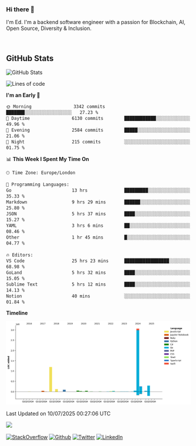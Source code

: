 ### Hi there 👋
 I'm Ed. I'm a backend software engineer with a passion for Blockchain, AI, Open Source, Diversity & Inclusion.

<br />

<h2>GitHub Stats</h2>
<p><img src="https://github-readme-stats.vercel.app/api?username=echarrod&amp;show_icons=true" alt="GitHub Stats"></p>

<!--START_SECTION:waka-->
![Lines of code](https://img.shields.io/badge/From%20Hello%20World%20I%27ve%20Written-5.3%20million%20lines%20of%20code-blue)

**I'm an Early 🐤** 

```text
🌞 Morning                3342 commits        ███████░░░░░░░░░░░░░░░░░░   27.23 % 
🌆 Daytime                6130 commits        ████████████░░░░░░░░░░░░░   49.96 % 
🌃 Evening                2584 commits        █████░░░░░░░░░░░░░░░░░░░░   21.06 % 
🌙 Night                  215 commits         ░░░░░░░░░░░░░░░░░░░░░░░░░   01.75 % 
```


📊 **This Week I Spent My Time On** 

```text
🕑︎ Time Zone: Europe/London

💬 Programming Languages: 
Go                       13 hrs              █████████░░░░░░░░░░░░░░░░   35.33 % 
Markdown                 9 hrs 29 mins       ██████░░░░░░░░░░░░░░░░░░░   25.80 % 
JSON                     5 hrs 37 mins       ████░░░░░░░░░░░░░░░░░░░░░   15.27 % 
YAML                     3 hrs 6 mins        ██░░░░░░░░░░░░░░░░░░░░░░░   08.46 % 
Other                    1 hr 45 mins        █░░░░░░░░░░░░░░░░░░░░░░░░   04.77 % 

🔥 Editors: 
VS Code                  25 hrs 23 mins      █████████████████░░░░░░░░   68.98 % 
GoLand                   5 hrs 32 mins       ████░░░░░░░░░░░░░░░░░░░░░   15.05 % 
Sublime Text             5 hrs 12 mins       ████░░░░░░░░░░░░░░░░░░░░░   14.13 % 
Notion                   40 mins             ░░░░░░░░░░░░░░░░░░░░░░░░░   01.84 % 
```

**Timeline**

![Lines of Code chart](https://raw.githubusercontent.com/echarrod/echarrod/main/assets/bar_graph.png)


 Last Updated on 10/07/2025 00:27:06 UTC
<!--END_SECTION:waka-->

![](https://komarev.com/ghpvc/?username=echarrod)

<p>
<a href="https://stackoverflow.com/users/1014632/ech" target="_blank"><img alt="StackOverflow" src="https://img.shields.io/badge/-Stackoverflow-FE7A16?style=for-the-badge&logo=stack-overflow&logoColor=white" /></a> 
<a href="https://github.com/echarrod" target="_blank"><img alt="Github" src="https://img.shields.io/badge/GitHub-%2312100E.svg?&style=for-the-badge&logo=Github&logoColor=white" /></a> 
<a href="https://twitter.com/e_harrod" target="_blank"><img alt="Twitter" src="https://img.shields.io/badge/twitter-%231DA1F2.svg?&style=for-the-badge&logo=twitter&logoColor=white" /></a> 
<a href="https://www.linkedin.com/in/ed-harrod" target="_blank"><img alt="LinkedIn" src="https://img.shields.io/badge/linkedin-%230077B5.svg?&style=for-the-badge&logo=linkedin&logoColor=white" /></a>

